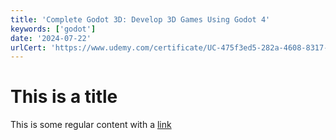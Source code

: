 ```yaml
---
title: 'Complete Godot 3D: Develop 3D Games Using Godot 4'
keywords: ['godot']
date: '2024-07-22'
urlCert: 'https://www.udemy.com/certificate/UC-475f3ed5-282a-4608-8317-a2e41c987ee2/'
---
```


# This is a title

This is some regular content with a [link](https://google.com)